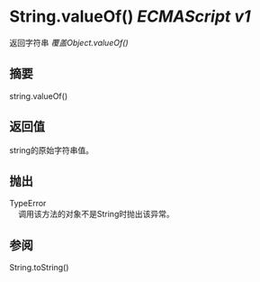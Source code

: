 # String.valueOf() _ECMAScript v1_

返回字符串 _覆盖Object.valueOf()_

## 摘要

string.valueOf()

## 返回值

string的原始字符串值。

## 抛出

TypeError  
    调用该方法的对象不是String时抛出该异常。

## 参阅

String.toString()

